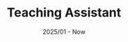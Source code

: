 ---
title: "Teaching Assistant"
collection: teaching
type: "Senior Design (Undergraduate)"
permalink: /teaching/2025Spring-SD
venue: "NCSU, CS"
date: 2025/01 - Now
# location: "City, Country"
---